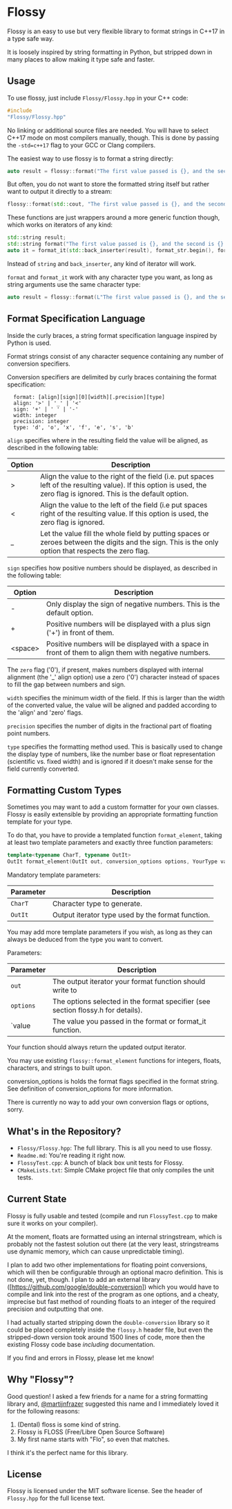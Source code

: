# Flossy

Flossy is an easy to use but very flexible library to format strings in C++17 in
a type safe way.

It is loosely inspired by string formatting in Python, but stripped down in many
places to allow making it type safe and faster.

## Usage

To use flossy, just include `Flossy/Flossy.hpp` in your C++ code:

```c++
#include
"Flossy/Flossy.hpp"
```

No linking or additional source files are needed. You will have to select C++17
mode on most compilers manually, though. This is done by passing
the `-std=c++17`
flag to your GCC or Clang compilers.

The easiest way to use flossy is to format a string directly:

```c++
auto result = flossy::format("The first value passed is {}, and the second is {}!", 42, "foo");
```

But often, you do not want to store the formatted string itself but rather want
to output it directly to a stream:

```c++
flossy::format(std::cout, "The first value passed is {}, and the second is {}!", 42, "foo");
```

These functions are just wrappers around a more generic function though, which
works on iterators of any kind:

```c++
std::string result;
std::string format("The first value passed is {}, and the second is {}!");
auto it = format_it(std::back_inserter(result), format_str.begin(), format_str.end(), 42, "foo");
```

Instead of `string` and  `back_inserter`, any kind of iterator will work.

`format` and `format_it` work with any character type you want, as long as
string arguments use the same character type:

```c++
auto result = flossy::format(L"The first value passed is {}, and the second is {}!", 42, L"foo");
```

## Format Specification Language

Inside the curly braces, a string format specification language inspired by
Python is used.

Format strings consist of any character sequence containing any number of
conversion specifiers.

Conversion specifiers are delimited by curly braces containing the format
specification:

```
  format: [align][sign][0][width][.precision][type]
  align: '>' | '_' | '<'
  sign: '+' | ' ' | '-'
  width: integer
  precision: integer
  type: 'd', 'o', 'x', 'f', 'e', 's', 'b'
```

`align` specifies where in the resulting field the value will be aligned, as
described in the following table:

|Option|Description|
|---|---|
|>|Align the value to the right of the field (i.e. put spaces left of the resulting value). If this option is used, the zero flag is ignored. This is the default option.|
|<|Align the value to the left of the field (i.e put spaces right of the resulting value.  If this option is used, the zero flag is ignored.|
|_|Let the value fill the whole field by putting spaces or zeroes between the digits and the sign.  This is the only option that respects the zero flag.|


`sign` specifies how positive numbers should be displayed, as described in
the following table:

|Option|Description|
|---|---|
|-|Only display the sign of negative numbers. This is the default option.|
|+|Positive numbers will be displayed with a plus sign ('+') in front of them.|
|&lt;space&gt;|Positive numbers will be displayed with a space in front of them to align them with negative numbers.|

 
  The `zero` flag ('0'), if present, makes numbers displayed with internal
  alignment (the '_' align option) use a zero ('0') character instead of spaces
  to fill the gap between numbers and sign.

  `width` specifies the minimum width of the field. If this is larger than the
  width of the converted value, the value will be aligned and padded according
  to the 'align' and 'zero' flags.

  `precision` specifies the number of digits in the fractional part of floating
  point numbers.

  `type` specifies the formatting method used. This is basically used to change
  the display type of numbers, like the number base or float representation
  (scientific vs. fixed width) and is ignored if it doesn't make sense for the
  field currently converted.
  
## Formatting Custom Types

Sometimes you may want to add a custom formatter for your own classes. Flossy is
easily extensible by providing an appropriate formatting function template for
your type.

To do that, you have to provide a templated function `format_element`, taking at
least two template parameters and exactly three function parameters:

```c++
template<typename CharT, typename OutIt>
OutIt format_element(OutIt out, conversion_options options, YourType value);
```

Mandatory template parameters:

|Parameter|Description|
|---|---|
|`CharT`|Character type to generate.|
|`OutIt`|Output iterator type used by the format function.|

You may add more template parameters if you wish, as long as they can
always be deduced from the type you want to convert.

Parameters:

|Parameter|Description|
|---|---|
|`out`|The output iterator your format function should write to|
|`options`|The options selected in the format specifier (see section flossy.h for details).|
|`value|The value you passed in the format or format_it function.|

Your function should always return the updated output iterator.

You may use existing `flossy::format_element` functions for integers, floats,
characters, and strings to built upon.

conversion_options is holds the format flags specified in the format string.
See definition of conversion_options for more information.

There is currently no way to add your own conversion flags or options, sorry.

## What's in the Repository?

* `Flossy/Flossy.hpp`: The full library. This is all you need to use flossy.
* `Readme.md`: You're reading it right now.
* `FlossyTest.cpp`: A bunch of black box unit tests for Flossy.
* `CMakeLists.txt`: Simple CMake project file that only compiles the unit tests.


## Current State

Flossy is fully usable and tested (compile and run `FlossyTest.cpp` to make sure
it works on your compiler).

At the moment, floats are formatted using an internal stringstream, which is
probably not the fastest solution out there (at the very least, stringstreams
use dynamic memory, which can cause unpredictable timing).

I plan to add two other implementations for floating point conversions, which
will then be configurable through an optional macro definition. This is not
done, yet, though. I plan to add an external
library ([https://github.com/google/double-conversion])
which you would have to compile and link into the rest of the program as one
options, and a cheaty, imprecise but fast method of rounding floats to an
integer of the required precision and outputting that one.

I had actually started stripping down the `double-conversion` library so it
could be placed completely inside the `flossy.h` header file, but even the
stripped-down version took around 1500 lines of code, more then the existing
Flossy code base _including_ documentation.

If you find and errors in Flossy, please let me know!

## Why "Flossy"?

Good question! I asked a few friends for a name for a string formatting library
and, [@martijnfrazer](https://twitter.com/martijnfrazer) suggested this name and
I immediately loved it for the following reasons:

1. (Dental) floss is some kind of string.
2. Flossy is FLOSS (Free/Libre Open Source Software)
3. My first name starts with "Flo", so even that matches.

I think it's the perfect name for this library.

## License

Flossy is licensed under the MIT software license. See the header of
`Flossy.hpp` for the full license text.
